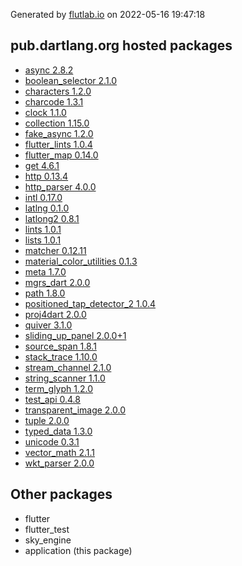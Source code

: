 Generated by [flutlab.io](https://flutlab.io) on 2022-05-16 19:47:18


## pub.dartlang.org hosted packages

 - [async 2.8.2](https://pub.dartlang.org/packages/async/versions/2.8.2)
 - [boolean_selector 2.1.0](https://pub.dartlang.org/packages/boolean_selector/versions/2.1.0)
 - [characters 1.2.0](https://pub.dartlang.org/packages/characters/versions/1.2.0)
 - [charcode 1.3.1](https://pub.dartlang.org/packages/charcode/versions/1.3.1)
 - [clock 1.1.0](https://pub.dartlang.org/packages/clock/versions/1.1.0)
 - [collection 1.15.0](https://pub.dartlang.org/packages/collection/versions/1.15.0)
 - [fake_async 1.2.0](https://pub.dartlang.org/packages/fake_async/versions/1.2.0)
 - [flutter_lints 1.0.4](https://pub.dartlang.org/packages/flutter_lints/versions/1.0.4)
 - [flutter_map 0.14.0](https://pub.dartlang.org/packages/flutter_map/versions/0.14.0)
 - [get 4.6.1](https://pub.dartlang.org/packages/get/versions/4.6.1)
 - [http 0.13.4](https://pub.dartlang.org/packages/http/versions/0.13.4)
 - [http_parser 4.0.0](https://pub.dartlang.org/packages/http_parser/versions/4.0.0)
 - [intl 0.17.0](https://pub.dartlang.org/packages/intl/versions/0.17.0)
 - [latlng 0.1.0](https://pub.dartlang.org/packages/latlng/versions/0.1.0)
 - [latlong2 0.8.1](https://pub.dartlang.org/packages/latlong2/versions/0.8.1)
 - [lints 1.0.1](https://pub.dartlang.org/packages/lints/versions/1.0.1)
 - [lists 1.0.1](https://pub.dartlang.org/packages/lists/versions/1.0.1)
 - [matcher 0.12.11](https://pub.dartlang.org/packages/matcher/versions/0.12.11)
 - [material_color_utilities 0.1.3](https://pub.dartlang.org/packages/material_color_utilities/versions/0.1.3)
 - [meta 1.7.0](https://pub.dartlang.org/packages/meta/versions/1.7.0)
 - [mgrs_dart 2.0.0](https://pub.dartlang.org/packages/mgrs_dart/versions/2.0.0)
 - [path 1.8.0](https://pub.dartlang.org/packages/path/versions/1.8.0)
 - [positioned_tap_detector_2 1.0.4](https://pub.dartlang.org/packages/positioned_tap_detector_2/versions/1.0.4)
 - [proj4dart 2.0.0](https://pub.dartlang.org/packages/proj4dart/versions/2.0.0)
 - [quiver 3.1.0](https://pub.dartlang.org/packages/quiver/versions/3.1.0)
 - [sliding_up_panel 2.0.0+1](https://pub.dartlang.org/packages/sliding_up_panel/versions/2.0.0+1)
 - [source_span 1.8.1](https://pub.dartlang.org/packages/source_span/versions/1.8.1)
 - [stack_trace 1.10.0](https://pub.dartlang.org/packages/stack_trace/versions/1.10.0)
 - [stream_channel 2.1.0](https://pub.dartlang.org/packages/stream_channel/versions/2.1.0)
 - [string_scanner 1.1.0](https://pub.dartlang.org/packages/string_scanner/versions/1.1.0)
 - [term_glyph 1.2.0](https://pub.dartlang.org/packages/term_glyph/versions/1.2.0)
 - [test_api 0.4.8](https://pub.dartlang.org/packages/test_api/versions/0.4.8)
 - [transparent_image 2.0.0](https://pub.dartlang.org/packages/transparent_image/versions/2.0.0)
 - [tuple 2.0.0](https://pub.dartlang.org/packages/tuple/versions/2.0.0)
 - [typed_data 1.3.0](https://pub.dartlang.org/packages/typed_data/versions/1.3.0)
 - [unicode 0.3.1](https://pub.dartlang.org/packages/unicode/versions/0.3.1)
 - [vector_math 2.1.1](https://pub.dartlang.org/packages/vector_math/versions/2.1.1)
 - [wkt_parser 2.0.0](https://pub.dartlang.org/packages/wkt_parser/versions/2.0.0)

## Other packages

 - flutter
 - flutter_test
 - sky_engine
 - application (this package)

